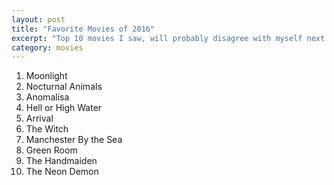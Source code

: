 ```yaml
---
layout: post
title: "Favorite Movies of 2016"
excerpt: "Top 10 movies I saw, will probably disagree with myself next month"
category: movies
---
```


1. Moonlight
1. Nocturnal Animals
1. Anomalisa
1. Hell or High Water
1. Arrival
1. The Witch
1. Manchester By the Sea
1. Green Room
1. The Handmaiden
1. The Neon Demon
